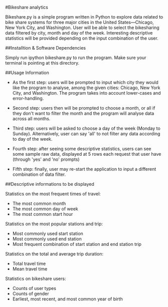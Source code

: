 #Bikeshare analytics

Bikeshare.py is a simple program written in Python to explore data related to bike share systems for three major cities in the United States—Chicago, New York City, and Washington. User will be able to select the bikesharing data filtered by city, month and day of the week. Interesting descriptive statistics will be provided depending on the input combination of the user.

##Installtion & Software Dependencies 

Simply run ipython bikeshare.py to run the program. Make sure your terminal is pointing at this directory. 

##Usage Information

- As the first step: users will be prompted to input which city they would like the program to analyse, among the given cities: Chicago, New York City, and Washington. The program takes into account lower-cases and error-handling. 

- Second step: users then will be prompted to choose a month, or all if they don't want to filter the month and the program will analyse data across all months.

- Third step: users will be asked to choose a day of the week (Monday to Sunday). Alternatively, user can say 'all' to not filter any data according to day of the week.

- Fourth step: after seeing some descriptive statistics, users can see some sample raw data, displayed at 5 rows each request that user have (through 'yes' and 'no' prompts)

- Fifth step: finally, user may re-start the application to input a different combination of data filter.

##Descriptive informations to be displayed

Statistics on the most frequent times of travel:
- The most common month
- The most common day of week
- The most common start hour

Statistics on the most popular stations and trip:
- Most commonly used start station
- Most commonly used end station
- Most frequent combination of start station and end station trip

Statistics on the total and average trip duration:
- Total travel time
- Mean travel time

Statistics on bikeshare users:
- Counts of user types
- Counts of gender
- Earliest, most recent, and most common year of birth


